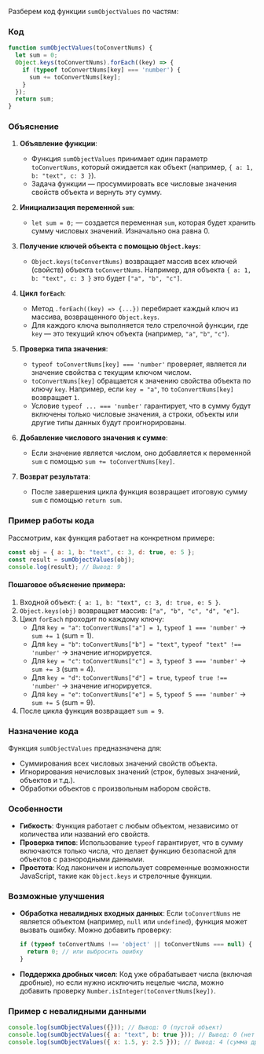 Разберем код функции `sumObjectValues` по частям:

### Код
```javascript
function sumObjectValues(toConvertNums) {
  let sum = 0;
  Object.keys(toConvertNums).forEach((key) => {
    if (typeof toConvertNums[key] === 'number') {
      sum += toConvertNums[key]; 
    }
  });
  return sum;
}
```

### Объяснение

1. **Объявление функции**:
   - Функция `sumObjectValues` принимает один параметр `toConvertNums`, который ожидается как объект (например, `{ a: 1, b: "text", c: 3 }`).
   - Задача функции — просуммировать все числовые значения свойств объекта и вернуть эту сумму.

2. **Инициализация переменной `sum`**:
   - `let sum = 0;` — создается переменная `sum`, которая будет хранить сумму числовых значений. Изначально она равна 0.

3. **Получение ключей объекта с помощью `Object.keys`**:
   - `Object.keys(toConvertNums)` возвращает массив всех ключей (свойств) объекта `toConvertNums`. Например, для объекта `{ a: 1, b: "text", c: 3 }` это будет `["a", "b", "c"]`.

4. **Цикл `forEach`**:
   - Метод `.forEach((key) => {...})` перебирает каждый ключ из массива, возвращенного `Object.keys`.
   - Для каждого ключа выполняется тело стрелочной функции, где `key` — это текущий ключ объекта (например, `"a"`, `"b"`, `"c"`).

5. **Проверка типа значения**:
   - `typeof toConvertNums[key] === 'number'` проверяет, является ли значение свойства с текущим ключом числом.
   - `toConvertNums[key]` обращается к значению свойства объекта по ключу `key`. Например, если `key = "a"`, то `toConvertNums[key]` возвращает `1`.
   - Условие `typeof ... === 'number'` гарантирует, что в сумму будут включены только числовые значения, а строки, объекты или другие типы данных будут проигнорированы.

6. **Добавление числового значения к сумме**:
   - Если значение является числом, оно добавляется к переменной `sum` с помощью `sum += toConvertNums[key]`.

7. **Возврат результата**:
   - После завершения цикла функция возвращает итоговую сумму `sum` с помощью `return sum`.

### Пример работы кода
Рассмотрим, как функция работает на конкретном примере:

```javascript
const obj = { a: 1, b: "text", c: 3, d: true, e: 5 };
const result = sumObjectValues(obj);
console.log(result); // Вывод: 9
```

#### Пошаговое объяснение примера:
1. Входной объект: `{ a: 1, b: "text", c: 3, d: true, e: 5 }`.
2. `Object.keys(obj)` возвращает массив: `["a", "b", "c", "d", "e"]`.
3. Цикл `forEach` проходит по каждому ключу:
   - Для `key = "a"`: `toConvertNums["a"] = 1`, `typeof 1 === 'number'` → `sum += 1` (sum = 1).
   - Для `key = "b"`: `toConvertNums["b"] = "text"`, `typeof "text" !== 'number'` → значение игнорируется.
   - Для `key = "c"`: `toConvertNums["c"] = 3`, `typeof 3 === 'number'` → `sum += 3` (sum = 4).
   - Для `key = "d"`: `toConvertNums["d"] = true`, `typeof true !== 'number'` → значение игнорируется.
   - Для `key = "e"`: `toConvertNums["e"] = 5`, `typeof 5 === 'number'` → `sum += 5` (sum = 9).
4. После цикла функция возвращает `sum = 9`.

### Назначение кода
Функция `sumObjectValues` предназначена для:
- Суммирования всех числовых значений свойств объекта.
- Игнорирования нечисловых значений (строк, булевых значений, объектов и т.д.).
- Обработки объектов с произвольным набором свойств.

### Особенности
- **Гибкость**: Функция работает с любым объектом, независимо от количества или названий его свойств.
- **Проверка типов**: Использование `typeof` гарантирует, что в сумму включаются только числа, что делает функцию безопасной для объектов с разнородными данными.
- **Простота**: Код лаконичен и использует современные возможности JavaScript, такие как `Object.keys` и стрелочные функции.

### Возможные улучшения
- **Обработка невалидных входных данных**: Если `toConvertNums` не является объектом (например, `null` или `undefined`), функция может вызвать ошибку. Можно добавить проверку:
  ```javascript
  if (typeof toConvertNums !== 'object' || toConvertNums === null) {
    return 0; // или выбросить ошибку
  }
  ```
- **Поддержка дробных чисел**: Код уже обрабатывает числа (включая дробные), но если нужно исключить нецелые числа, можно добавить проверку `Number.isInteger(toConvertNums[key])`.

### Пример с невалидными данными

```javascript
console.log(sumObjectValues({})); // Вывод: 0 (пустой объект)
console.log(sumObjectValues({ a: "text", b: true })); // Вывод: 0 (нет чисел)
console.log(sumObjectValues({ x: 1.5, y: 2.5 })); // Вывод: 4 (сумма дробных чисел)